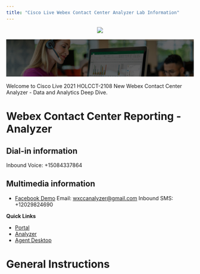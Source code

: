 ```yaml
---
title: "Cisco Live Webex Contact Center Analyzer Lab Information"
---
```

<p align="center">
  <img src="https://ayankovs-ccp-s3.s3.eu-west-3.amazonaws.com/CiscoLiveLogo.jpg">
</p>

![Banner](../images/wxccbanner.jpg)

Welcome to Cisco Live 2021 HOLCCT-2108 New Webex Contact Center Analyzer - Data and Analytics Deep Dive.

# Webex Contact Center Reporting - Analyzer

## Dial-in information
Inbound Voice: 	+15084337864

## Multimedia information
* [Facebook Demo](https://www.facebook.com/Wxcc-Demo-Page-107841834739318)
Email: 	wxccanalyzer@gmail.com
Inbound SMS: 	+12029824690

**Quick Links**

* [Portal](https://portal.wxcc-us1.cisco.com/portal)
* [Analyzer](https://analyzer.wxcc-us1.cisco.com/analyzer/home)
* [Agent Desktop](https://desktop.wxcc-us1.cisco.com)

# General Instructions



